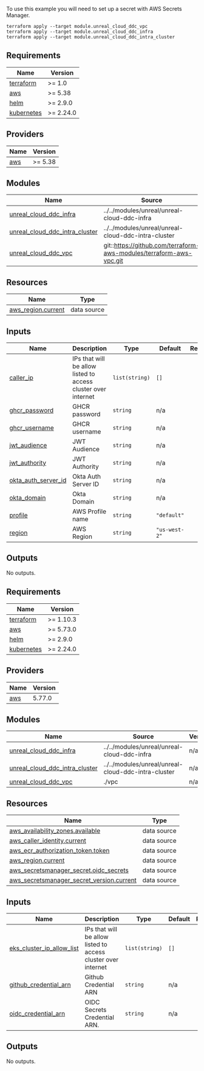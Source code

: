 To use this example you will need to set up a secret with AWS Secrets Manager.
```
terraform apply --target module.unreal_cloud_ddc_vpc
terraform apply --target module.unreal_cloud_ddc_infra
terraform apply --target module.unreal_cloud_ddc_intra_cluster
```

<!-- BEGINNING OF PRE-COMMIT-TERRAFORM DOCS HOOK -->
## Requirements

| Name | Version |
|------|---------|
| <a name="requirement_terraform"></a> [terraform](#requirement\_terraform) | >= 1.0 |
| <a name="requirement_aws"></a> [aws](#requirement\_aws) | >= 5.38 |
| <a name="requirement_helm"></a> [helm](#requirement\_helm) | >= 2.9.0 |
| <a name="requirement_kubernetes"></a> [kubernetes](#requirement\_kubernetes) | >= 2.24.0 |

## Providers

| Name | Version |
|------|---------|
| <a name="provider_aws"></a> [aws](#provider\_aws) | >= 5.38 |

## Modules

| Name | Source | Version |
|------|--------|---------|
| <a name="module_unreal_cloud_ddc_infra"></a> [unreal\_cloud\_ddc\_infra](#module\_unreal\_cloud\_ddc\_infra) | ../../modules/unreal/unreal-cloud-ddc-infra | n/a |
| <a name="module_unreal_cloud_ddc_intra_cluster"></a> [unreal\_cloud\_ddc\_intra\_cluster](#module\_unreal\_cloud\_ddc\_intra\_cluster) | ../../modules/unreal/unreal-cloud-ddc-intra-cluster | n/a |
| <a name="module_unreal_cloud_ddc_vpc"></a> [unreal\_cloud\_ddc\_vpc](#module\_unreal\_cloud\_ddc\_vpc) | git::https://github.com/terraform-aws-modules/terraform-aws-vpc.git | 25322b6b6be69db6cca7f167d7b0e5327156a595 |

## Resources

| Name | Type |
|------|------|
| [aws_region.current](https://registry.terraform.io/providers/hashicorp/aws/latest/docs/data-sources/region) | data source |

## Inputs

| Name | Description | Type | Default | Required |
|------|-------------|------|---------|:--------:|
| <a name="input_caller_ip"></a> [caller\_ip](#input\_caller\_ip) | IPs that will be allow listed to access cluster over internet | `list(string)` | `[]` | no |
| <a name="input_ghcr_password"></a> [ghcr\_password](#input\_ghcr\_password) | GHCR password | `string` | n/a | yes |
| <a name="input_ghcr_username"></a> [ghcr\_username](#input\_ghcr\_username) | GHCR username | `string` | n/a | yes |
| <a name="input_jwt_audience"></a> [jwt\_audience](#input\_jwt\_audience) | JWT Audience | `string` | n/a | yes |
| <a name="input_jwt_authority"></a> [jwt\_authority](#input\_jwt\_authority) | JWT Authority | `string` | n/a | yes |
| <a name="input_okta_auth_server_id"></a> [okta\_auth\_server\_id](#input\_okta\_auth\_server\_id) | Okta Auth Server ID | `string` | n/a | yes |
| <a name="input_okta_domain"></a> [okta\_domain](#input\_okta\_domain) | Okta Domain | `string` | n/a | yes |
| <a name="input_profile"></a> [profile](#input\_profile) | AWS Profile name | `string` | `"default"` | no |
| <a name="input_region"></a> [region](#input\_region) | AWS Region | `string` | `"us-west-2"` | no |

## Outputs

No outputs.
<!-- END OF PRE-COMMIT-TERRAFORM DOCS HOOK -->
<!-- BEGIN_TF_DOCS -->
## Requirements

| Name | Version |
|------|---------|
| <a name="requirement_terraform"></a> [terraform](#requirement\_terraform) | >= 1.10.3 |
| <a name="requirement_aws"></a> [aws](#requirement\_aws) | >= 5.73.0 |
| <a name="requirement_helm"></a> [helm](#requirement\_helm) | >= 2.9.0 |
| <a name="requirement_kubernetes"></a> [kubernetes](#requirement\_kubernetes) | >= 2.24.0 |

## Providers

| Name | Version |
|------|---------|
| <a name="provider_aws"></a> [aws](#provider\_aws) | 5.77.0 |

## Modules

| Name | Source | Version |
|------|--------|---------|
| <a name="module_unreal_cloud_ddc_infra"></a> [unreal\_cloud\_ddc\_infra](#module\_unreal\_cloud\_ddc\_infra) | ../../modules/unreal/unreal-cloud-ddc-infra | n/a |
| <a name="module_unreal_cloud_ddc_intra_cluster"></a> [unreal\_cloud\_ddc\_intra\_cluster](#module\_unreal\_cloud\_ddc\_intra\_cluster) | ../../modules/unreal/unreal-cloud-ddc-intra-cluster | n/a |
| <a name="module_unreal_cloud_ddc_vpc"></a> [unreal\_cloud\_ddc\_vpc](#module\_unreal\_cloud\_ddc\_vpc) | ./vpc | n/a |

## Resources

| Name | Type |
|------|------|
| [aws_availability_zones.available](https://registry.terraform.io/providers/hashicorp/aws/latest/docs/data-sources/availability_zones) | data source |
| [aws_caller_identity.current](https://registry.terraform.io/providers/hashicorp/aws/latest/docs/data-sources/caller_identity) | data source |
| [aws_ecr_authorization_token.token](https://registry.terraform.io/providers/hashicorp/aws/latest/docs/data-sources/ecr_authorization_token) | data source |
| [aws_region.current](https://registry.terraform.io/providers/hashicorp/aws/latest/docs/data-sources/region) | data source |
| [aws_secretsmanager_secret.oidc_secrets](https://registry.terraform.io/providers/hashicorp/aws/latest/docs/data-sources/secretsmanager_secret) | data source |
| [aws_secretsmanager_secret_version.current](https://registry.terraform.io/providers/hashicorp/aws/latest/docs/data-sources/secretsmanager_secret_version) | data source |

## Inputs

| Name | Description | Type | Default | Required |
|------|-------------|------|---------|:--------:|
| <a name="input_eks_cluster_ip_allow_list"></a> [eks\_cluster\_ip\_allow\_list](#input\_eks\_cluster\_ip\_allow\_list) | IPs that will be allow listed to access cluster over internet | `list(string)` | `[]` | no |
| <a name="input_github_credential_arn"></a> [github\_credential\_arn](#input\_github\_credential\_arn) | Github Credential ARN | `string` | n/a | yes |
| <a name="input_oidc_credential_arn"></a> [oidc\_credential\_arn](#input\_oidc\_credential\_arn) | OIDC Secrets Credential ARN. | `string` | n/a | yes |

## Outputs

No outputs.
<!-- END_TF_DOCS -->
